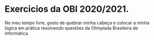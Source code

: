 # Exercicios da OBI 2020/2021.

  
 No meu tempo livre, gosto de quebrar minha cabeça e colocar a minha lógica em prática resolvendo questões da Olimpíada Brasileira de Informática.
